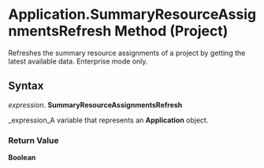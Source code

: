 
# Application.SummaryResourceAssignmentsRefresh Method (Project)

Refreshes the summary resource assignments of a project by getting the latest available data. Enterprise mode only.


## Syntax

 _expression_. **SummaryResourceAssignmentsRefresh**

 _expression_A variable that represents an  **Application** object.


### Return Value

 **Boolean**

